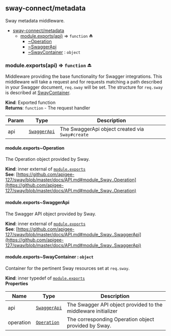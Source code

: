 <a name="module_sway-connect/metadata"></a>
## sway-connect/metadata
Sway metadata middleware.


* [sway-connect/metadata](#module_sway-connect/metadata)
    * [module.exports(api)](#exp_module_sway-connect/metadata--module.exports) ⇒ <code>function</code> ⏏
        * [~Operation](#external_Operation)
        * [~SwaggerApi](#external_SwaggerApi)
        * [~SwayContainer](#module_sway-connect/metadata--module.exports..SwayContainer) : <code>object</code>

<a name="exp_module_sway-connect/metadata--module.exports"></a>
### module.exports(api) ⇒ <code>function</code> ⏏
Middleware providing the base functionality for Swagger integrations.  This middleware will take a request and for
requests matching a path described in your Swagger document, `req.sway` will be set.  The structure for `req.sway`
is described at [SwayContainer](SwayContainer).

**Kind**: Exported function  
**Returns**: <code>function</code> - The request handler  

| Param | Type | Description |
| --- | --- | --- |
| api | <code>[SwaggerApi](#external_SwaggerApi)</code> | The SwaggerApi object created via `Sway#create` |

<a name="external_Operation"></a>
#### module.exports~Operation
The Operation object provided by Sway.

**Kind**: inner external of <code>[module.exports](#exp_module_sway-connect/metadata--module.exports)</code>  
**See**: [https://github.com/apigee-127/sway/blob/master/docs/API.md#module_Sway..Operation](https://github.com/apigee-127/sway/blob/master/docs/API.md#module_Sway..Operation)  
<a name="external_SwaggerApi"></a>
#### module.exports~SwaggerApi
The Swagger API object provided by Sway.

**Kind**: inner external of <code>[module.exports](#exp_module_sway-connect/metadata--module.exports)</code>  
**See**: [https://github.com/apigee-127/sway/blob/master/docs/API.md#module_Sway..SwaggerApi](https://github.com/apigee-127/sway/blob/master/docs/API.md#module_Sway..SwaggerApi)  
<a name="module_sway-connect/metadata--module.exports..SwayContainer"></a>
#### module.exports~SwayContainer : <code>object</code>
Container for the pertinent Sway resources set at `req.sway`.

**Kind**: inner typedef of <code>[module.exports](#exp_module_sway-connect/metadata--module.exports)</code>  
**Properties**

| Name | Type | Description |
| --- | --- | --- |
| api | <code>[SwaggerApi](#external_SwaggerApi)</code> | The Swagger API object provided to the middleware initializer |
| operation | <code>[Operation](#external_Operation)</code> | The corresponding Operation object provided by Sway. |

